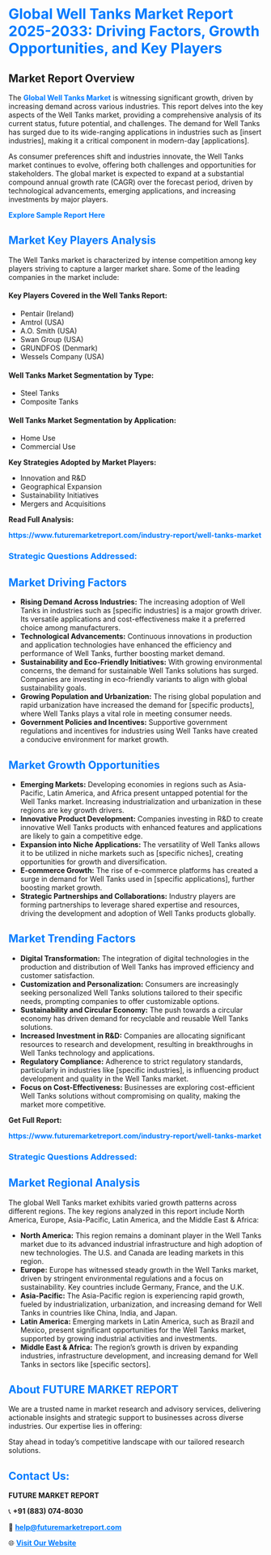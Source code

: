 <h1 style="color: #007BFF;">Global Well Tanks Market Report 2025-2033: Driving Factors, Growth Opportunities, and Key Players</h1>

<section id="overview">
<h2>Market Report Overview</h2>
<p>The <a href="https://www.futuremarketreport.com/industry-report/well-tanks-market" style="color: #007BFF; text-decoration: none;"><strong>Global Well Tanks Market</strong></a> is witnessing significant growth, driven by increasing demand across various industries. This report delves into the key aspects of the Well Tanks market, providing a comprehensive analysis of its current status, future potential, and challenges. The demand for Well Tanks has surged due to its wide-ranging applications in industries such as [insert industries], making it a critical component in modern-day [applications].</p>
<p>As consumer preferences shift and industries innovate, the Well Tanks market continues to evolve, offering both challenges and opportunities for stakeholders. The global market is expected to expand at a substantial compound annual growth rate (CAGR) over the forecast period, driven by technological advancements, emerging applications, and increasing investments by major players.</p>
</section>

<section id="overview">
<p><a href="https://www.futuremarketreport.com/request-sample/reportId=37146" style="color: #007BFF; text-decoration: none;"><strong>Explore Sample Report Here</strong></a></p>
</section>

<section id="key-players">
<h2 style="color: #007BFF;">Market Key Players Analysis</h2>
<p>The Well Tanks market is characterized by intense competition among key players striving to capture a larger market share. Some of the leading companies in the market include:</p>
<h4>Key Players Covered in the Well Tanks Report:</h4>
<ul><li>Pentair (Ireland)</li><li>Amtrol (USA)</li><li>A.O. Smith (USA)</li><li>Swan Group (USA)</li><li>GRUNDFOS (Denmark)</li><li>Wessels Company (USA)</li></ul>
<h4>Well Tanks Market Segmentation by Type:</h4>
<ul><li>Steel Tanks</li><li>Composite Tanks</li></ul>

<h4>Well Tanks Market Segmentation by Application:</h4>
<ul><li>Home Use</li><li>Commercial Use</li></ul>
<p><strong>Key Strategies Adopted by Market Players:</strong></p>
<ul>
<li>Innovation and R&D</li>
<li>Geographical Expansion</li>
<li>Sustainability Initiatives</li>
<li>Mergers and Acquisitions</li>
</ul>
</section>

<section>
<p><strong>Read Full Analysis: </strong></p><a href="https://www.futuremarketreport.com/industry-report/well-tanks-market" style="color: #007BFF; text-decoration: none;"><strong>https://www.futuremarketreport.com/industry-report/well-tanks-market</strong></a>
<h3 style="color: #007BFF;">Strategic Questions Addressed:</h3>
</section>

<section id="driving-factors">
<h2 style="color: #007BFF;">Market Driving Factors</h2>
<ul>
<li><strong>Rising Demand Across Industries:</strong> The increasing adoption of Well Tanks in industries such as [specific industries] is a major growth driver. Its versatile applications and cost-effectiveness make it a preferred choice among manufacturers.</li>
<li><strong>Technological Advancements:</strong> Continuous innovations in production and application technologies have enhanced the efficiency and performance of Well Tanks, further boosting market demand.</li>
<li><strong>Sustainability and Eco-Friendly Initiatives:</strong> With growing environmental concerns, the demand for sustainable Well Tanks solutions has surged. Companies are investing in eco-friendly variants to align with global sustainability goals.</li>
<li><strong>Growing Population and Urbanization:</strong> The rising global population and rapid urbanization have increased the demand for [specific products], where Well Tanks plays a vital role in meeting consumer needs.</li>
<li><strong>Government Policies and Incentives:</strong> Supportive government regulations and incentives for industries using Well Tanks have created a conducive environment for market growth.</li>
</ul>
</section>

<section id="growth-opportunities">
<h2 style="color: #007BFF;">Market Growth Opportunities</h2>
<ul>
<li><strong>Emerging Markets:</strong> Developing economies in regions such as Asia-Pacific, Latin America, and Africa present untapped potential for the Well Tanks market. Increasing industrialization and urbanization in these regions are key growth drivers.</li>
<li><strong>Innovative Product Development:</strong> Companies investing in R&D to create innovative Well Tanks products with enhanced features and applications are likely to gain a competitive edge.</li>
<li><strong>Expansion into Niche Applications:</strong> The versatility of Well Tanks allows it to be utilized in niche markets such as [specific niches], creating opportunities for growth and diversification.</li>
<li><strong>E-commerce Growth:</strong> The rise of e-commerce platforms has created a surge in demand for Well Tanks used in [specific applications], further boosting market growth.</li>
<li><strong>Strategic Partnerships and Collaborations:</strong> Industry players are forming partnerships to leverage shared expertise and resources, driving the development and adoption of Well Tanks products globally.</li>
</ul>
</section>

<section id="trending-factors">
<h2 style="color: #007BFF;">Market Trending Factors</h2>
<ul>
<li><strong>Digital Transformation:</strong> The integration of digital technologies in the production and distribution of Well Tanks has improved efficiency and customer satisfaction.</li>
<li><strong>Customization and Personalization:</strong> Consumers are increasingly seeking personalized Well Tanks solutions tailored to their specific needs, prompting companies to offer customizable options.</li>
<li><strong>Sustainability and Circular Economy:</strong> The push towards a circular economy has driven demand for recyclable and reusable Well Tanks solutions.</li>
<li><strong>Increased Investment in R&D:</strong> Companies are allocating significant resources to research and development, resulting in breakthroughs in Well Tanks technology and applications.</li>
<li><strong>Regulatory Compliance:</strong> Adherence to strict regulatory standards, particularly in industries like [specific industries], is influencing product development and quality in the Well Tanks market.</li>
<li><strong>Focus on Cost-Effectiveness:</strong> Businesses are exploring cost-efficient Well Tanks solutions without compromising on quality, making the market more competitive.</li>
</ul>
</section>

<section>
<p><strong>Get Full Report: </strong></p><a href="https://www.futuremarketreport.com/industry-report/well-tanks-market" style="color: #007BFF; text-decoration: none;"><strong>https://www.futuremarketreport.com/industry-report/well-tanks-market</strong></a>
<h3 style="color: #007BFF;">Strategic Questions Addressed:</h3>
</section>


<section id="regional-analysis">
<h2 style="color: #007BFF;">Market Regional Analysis</h2>
<p>The global Well Tanks market exhibits varied growth patterns across different regions. The key regions analyzed in this report include North America, Europe, Asia-Pacific, Latin America, and the Middle East & Africa:</p>
<ul>
<li><strong>North America:</strong> This region remains a dominant player in the Well Tanks market due to its advanced industrial infrastructure and high adoption of new technologies. The U.S. and Canada are leading markets in this region.</li>
<li><strong>Europe:</strong> Europe has witnessed steady growth in the Well Tanks market, driven by stringent environmental regulations and a focus on sustainability. Key countries include Germany, France, and the U.K.</li>
<li><strong>Asia-Pacific:</strong> The Asia-Pacific region is experiencing rapid growth, fueled by industrialization, urbanization, and increasing demand for Well Tanks in countries like China, India, and Japan.</li>
<li><strong>Latin America:</strong> Emerging markets in Latin America, such as Brazil and Mexico, present significant opportunities for the Well Tanks market, supported by growing industrial activities and investments.</li>
<li><strong>Middle East & Africa:</strong> The region’s growth is driven by expanding industries, infrastructure development, and increasing demand for Well Tanks in sectors like [specific sectors].</li>
</ul>
</section>

<footer>
<h2 style="color: #007BFF;">About FUTURE MARKET REPORT</h2>
<p>We are a trusted name in market research and advisory services, delivering actionable insights and strategic support to businesses across diverse industries. Our expertise lies in offering:</p>

<p>Stay ahead in today’s competitive landscape with our tailored research solutions.</p>

<h2 style="color: #007BFF;">Contact Us:</h2>
<p><strong>FUTURE MARKET REPORT</strong></p>
<p>📞 <strong>+91 (883) 074-8030</strong></p>
<p>📧 <strong><a href="mailto:help@futuremarketreport.com" style="color: #007BFF;">help@futuremarketreport.com</a></strong></p>
<p>🌐 <strong><a href="https://www.futuremarketreport.com/" style="color: #007BFF;">Visit Our Website</a></strong></p>
</footer>
